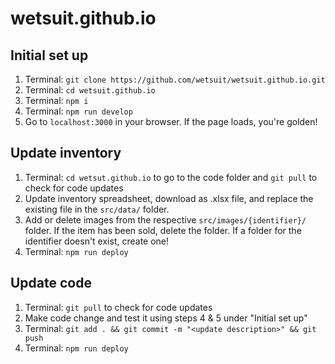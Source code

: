 # wetsuit.github.io

## Initial set up
1. Terminal: `git clone https://github.com/wetsuit/wetsuit.github.io.git`
2. Terminal: `cd wetsuit.github.io`
3. Terminal: `npm i`
4. Terminal: `npm run develop`
5. Go to `localhost:3000` in your browser. If the page loads, you're golden!

## Update inventory
1. Terminal: `cd wetsut.github.io` to go to the code folder and `git pull` to check for code updates
2. Update inventory spreadsheet, download as .xlsx file, and replace the existing file in the `src/data/` folder.
3. Add or delete images from the respective `src/images/{identifier}/` folder. If the item has been sold, delete the folder. If a folder for the identifier doesn't exist, create one!
4. Terminal: `npm run deploy`

## Update code
1. Terminal: `git pull` to check for code updates
2. Make code change and test it using steps 4 & 5 under "Initial set up"
3. Terminal: `git add . && git commit -m "<update description>" && git push`
4. Terminal: `npm run deploy`